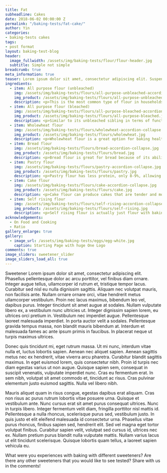 ```yaml
---
title: Fat
subheadline: Cakes
date: 2018-06-02 00:00:00 Z
permalink: "/baking-tests/fat-cake/"
author: Yin
categories:
- baking-tests cakes
tags:
- post format
layout: baking-test-blog
header:
  image_fullwidth: /assets/img/baking-tests/flour/flour-header.jpg
  subtitle: Simple not simple
breadcrumb: true
meta_information: true
teaser: Lorem ipsum dolor sit amet, consectetur adipiscing elit. Suspendisse tincidunt mi purus, vitae scelerisque urna varius ut. Cras eget pulvinar lacus. Vestibulum efficitur nisl eu tempus fermentum. Donec malesuada dignissim tellus, sit amet auctor mauris ultrices id.
ingredients:
  - item: All purpose flour (unbleached)
    img: /assets/img/baking-tests/flours/all-purpose-unbleached-accordion-collapse.jpg
    img_product: /assets/img/baking-tests/flours/all-purpose-unbleached.jpg
    description: <p>This is the most common type of flour in households. As its name suggests, it's a good flour to use for most baked goods. It's versatile and easy to find in store.</p><p>It has about 12-13% of protein depending on the brand. In US south and Pacific Northwest, all purpose flour has about 7.5-9.9% protein. The ones tested has about 12%. Since this has medium level of gluten, a good balance between cake flour and bread flour can be used to approximate it.</p>
  - item: All purpose flour (bleached)
    img: /assets/img/baking-tests/flours/all-purpose-bleached-accordion-collapse.jpg
    img_product: /assets/img/baking-tests/flours/all-purpose-bleached.jpg
    description: <p>Similar to its unbleached sibling in terms of functions. But it will make paler cookies and baked goods compared to unbleached flour. People with a sensitive palate may be able to detect a taste different - I am not one of them. Flour becomes whiter overtime and chemicals have been added to bleached flour to speed up the ageing process.</p><p>Bleached flour with certain additives used in bleached flour such as potassium bromate, benzoyl peroxide, calcium peroxide, azodicarbonamide, are not allowed in different countries.</p>
  - item: Wholewheat flour
    img: /assets/img/baking-tests/flours/wholewheat-accordion-collapse.jpg
    img_product: /assets/img/baking-tests/flours/wholewheat.jpg
    description: <p>Wholewheat flour is a great option for baking healthier. It contains more nutritions and has a higher glycemic index compared to the other flours in this list, meaning it takes longer to digest and maintains blood sugar level better. Wholewheat uses every part of the wheat kernel, called endosperm, germ, and bran. All purpose flour only contains endosperm. The bran and germ are what gives wholewheat flour more nutritious. But these also hinders the flour’s ability to create gluten, meaning the flour will be less chewy. The germ and bran also becomes rancid faster, which means that wholewheat flour doesn’t last as long as all purpose flour.</p><p>Using wholewheat flour will create denser, darker, and more flavourful baked goods.</p><p>Wholewheat flour absorbs more liquid compared to all purpose flour. So for a recipe to be converted into using wholewheat, more liquid must be added, or else the cake be drier than intended. </p><p>If you want to substitute a recipe with wholewheat flour, a general rule of thumb is to substitute 50% of the all purpose flour with wholewheat flour. That is, if recipe called for 100g all purpose flour, you can change it to 50g all purpose flour and 50g wholewheat flour. Also add an additional 1-2 tbsp of liquid to the original recipe.</p>
  - item: Bread flour
    img: /assets/img/baking-tests/flours/bread-accordion-collapse.jpg
    img_product: /assets/img/baking-tests/flours/bread.jpg
    description: <p>Bread flour is great for bread because of its ability to develop gluten. It has between 12-13% gluten, allowing it to create chewy and delicious breads. It is not generally used for cakes.</p><p>If using bread flour in a cake recipe, but still wishes for a tender cake, remember to minimise mixing and bake immediately so that gluten does not have the opportunity to develop. The high ratio of liquid and sugar in cake recipes also help hinder gluten development.</p>
  - item: Pastry flour
    img: /assets/img/baking-tests/flours/pastry-accordion-collapse.jpg
    img_product: /assets/img/baking-tests/flours/pastry.jpg
    description: <p>Pastry flour has less protein, only 8-9%, allowing it to create tender baked goods. It’s best used for things that wants a crumbly or flaky products like pie crusts.</p>
  - item: Cake flour
    img: /assets/img/baking-tests/flours/cake-accordion-collapse.jpg
    img_product: /assets/img/baking-tests/flours/cake.jpg
    description: <p>Cake flour can produce cakes that are tender and moist. Cake flour has the least protein out of this list at about 7.5-8%. It is always finely ground and bleached, so it shares some properties with the bleached all purpose flour.</p><p>Cake flour are slightly acidic, and acid helps cakes set sooner. When a cake is set sooner, it doesn’t need to be baked for as long, which keeps more moisture inside the cake, resulting a more moist cake.</p><p>Cake flour produces a finer texture by evenly distributing fat and tiny air bubbles in the cake batter. Batters with cake flour can hold more sugar, which in turn also helps increase the moisture of the cake.</p><p>Most recipes using cake flour will also use a chemical leavening, such as baking powder or baking soda.</p>
  - item: Self rising flour
    img: /assets/img/baking-tests/flours/self-rising-accordion-collapse.jpg
    img_product: /assets/img/baking-tests/flours/self-rising.jpg
    description: <p>Self rising flour is actually just flour with baking powder added to it already. This saves us a step with measuring out baking powder when using in a recipe. About 5% of its weight is baking powder. Since there is already leavening added, it creates the most rise out of all the flour and makes the most tender cake, but the same effect can be achieved with the other flours if you add baking powder to it.</p><p>Just keep in mind that since there’s already baking powder in it, you can’t use self rising flour in recipes that don't need chemical leavening, such as yeast leavened bread.</p>
acknowledgements:
  - On Food and Cooking
  - Ratio
gallery_enlarge: true
gallery:
  - image_url: /assets/img/baking-tests/eggs/egg-white.jpg
    caption: Starting Page with huge One Logo
comments: true
image_sliders: sweetener_slider
image_sliders_load_all: true
---
```

Sweetener Lorem ipsum dolor sit amet, consectetur adipiscing elit. Phasellus pellentesque dolor ac arcu porttitor, vel finibus diam ornare. Integer augue tellus, ullamcorper id rutrum et, tristique tempor lacus. Curabitur sed nisl eu nulla dignissim sagittis. Aliquam nec volutpat mauris, non facilisis ante. Nullam ornare ornare orci, vitae hendrerit metus ullamcorper vestibulum. Proin nec lacus maximus, bibendum leo vel, dapibus purus. Integer tincidunt sit amet augue at sodales. Nullam vulputate libero ex, a vestibulum nunc ultricies ut. Integer dignissim sapien lorem, eu ultrices orci pretium in. Vestibulum nec imperdiet augue. Pellentesque laoreet malesuada imperdiet. In porta auctor velit a sodales. Pellentesque gravida tempus massa, non blandit mauris bibendum at. Interdum et malesuada fames ac ante ipsum primis in faucibus. In placerat neque ut turpis maximus ultrices.

Donec quis tincidunt mi, eget rutrum massa. Ut mi nunc, interdum vitae nulla et, luctus lobortis sapien. Aenean nec aliquet sapien. Aenean sagittis metus nec ex hendrerit, vitae viverra arcu pharetra. Curabitur blandit sagittis maximus. In eget euismod lorem, quis consectetur nibh. Proin id turpis nec diam egestas varius ut non augue. Quisque sapien sem, consequat in suscipit venenatis, vulputate imperdiet nunc. Cras eu fermentum erat. In sem nibh, volutpat sit amet commodo et, tincidunt ac risus. Cras pulvinar elementum justo euismod sagittis. Nulla vel libero nibh.

Mauris aliquet quam in risus congue, egestas dapibus erat aliquam. Cras non risus ac purus rutrum lobortis vitae posuere urna. Quisque et vestibulum ante. Nunc cursus erat sit amet purus consequat ultrices. Nunc in turpis libero. Integer fermentum velit diam, fringilla porttitor nisl mattis id. Pellentesque a nulla rhoncus, scelerisque purus sed, vestibulum justo. In quis justo et elit eleifend malesuada id consectetur urna. Phasellus vitae purus rhoncus, finibus sapien sed, hendrerit elit. Sed vel magna eget tortor volutpat finibus. Curabitur sapien velit, volutpat sed cursus id, ultrices nec ex. Nullam pretium purus blandit nulla vulputate mattis. Nullam varius lacus ut elit tincidunt scelerisque. Quisque lobortis quam tellus, a laoreet sapien vehicula eu.

What were you experiences with baking with different sweeteners? Are there any other sweeteners that you would like to see tested? Share with us in the comments!
